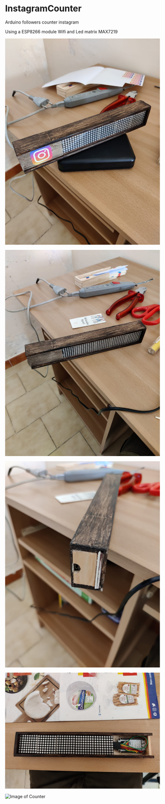 # InstagramCounter
Arduino followers counter instagram

Using a ESP8266 module Wifi and Led matrix MAX7219


![Image of Counter](https://github.com/daniele-carangelo/InstagramCounter/blob/main/Image/im4.jpeg)


![Image of Counter](https://github.com/daniele-carangelo/InstagramCounter/blob/main/Image/im1.jpeg)


![Image of Counter](https://github.com/daniele-carangelo/InstagramCounter/blob/main/Image/im2.jpeg)


![Image of Counter](https://github.com/daniele-carangelo/InstagramCounter/blob/main/Image/im3.jpeg)


![Image of Counter](https://github.com/daniele-carangelo/InstagramCounter/blob/main/Image/im6.jpg)


